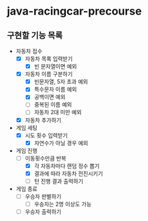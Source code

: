 # java-racingcar-precourse

## 구현할 기능 목록

- 자동차 접수
    - [x] 자동차 목록 입력받기
        - [x] 빈 문자열이면 예외
    - [x] 자동차 이름 구분하기
        - [x] 빈문자열, 5자 초과 예외
        - [x] 특수문자 이름 예외
        - [x] 공백이면 예외
        - [ ] 중복된 이름 예외
        - [ ] 자동차 2대 미만 예외
    - [x] 자동차 추가하기
- 게임 세팅
    - [x] 시도 횟수 입력받기
        - [x] 자연수가 아닐 경우 예외
- 게임 진행
    - [ ] 이동횟수만큼 반복
        - [x] 각 자동차마다 랜덤 정수 뽑기
        - [x] 결과에 따라 자동차 전진시키기
        - [ ] 턴 진행 결과 출력하기
- 게임 종료
    - [ ] 우승자 판별하기
        - [ ] 우승자는 2명 이상도 가능
    - [ ] 우승자 출력하기